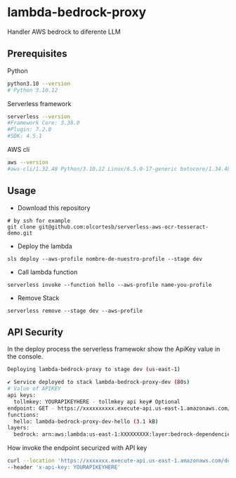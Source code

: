 # lambda-bedrock-proxy
Handler AWS bedrock to diferente LLM

## Prerequisites

Python

```bash
python3.10 --version
# Python 3.10.12
```

Serverless framework

```bash
serverless --version
#Framework Core: 3.38.0
#Plugin: 7.2.0
#SDK: 4.5.1
```

AWS cli

```bash
aws --version
#aws-cli/1.32.48 Python/3.10.12 Linux/6.5.0-17-generic botocore/1.34.48
```

## Usage

- Download this repository
```
# by ssh for example
git clone git@github.com:olcortesb/serverless-aws-ocr-tesseract-demo.git
```

- Deploy the lambda
```
sls deploy --aws-profile nombre-de-nuestro-profile --stage dev
```

- Call lambda function
```
serverless invoke --function hello --aws-profile name-you-profile
```

- Remove Stack
```
serverless remove --stage dev --aws-profile
```

## API Security

In the deploy process the serverless framewokr show the ApiKey value in the console.

```bash
Deploying lambda-bedrock-proxy to stage dev (us-east-1)

✔ Service deployed to stack lambda-bedrock-proxy-dev (80s)
# Value of APIKEY
api keys:
  tollmkey: YOURAPIKEYHERE - tollmkey api key# Optional
endpoint: GET - https://xxxxxxxxxx.execute-api.us-east-1.amazonaws.com/dev/titan
functions:
  hello: lambda-bedrock-proxy-dev-hello (3.1 kB)
layers:
  bedrock: arn:aws:lambda:us-east-1:XXXXXXXXX:layer:bedrock-dependencies:4
```

How invoke the endpoint securized with API key

```bash
curl --location 'https://xxxxxxx.execute-api.us-east-1.amazonaws.com/dev/titan' \
--header 'x-api-key: YOURAPIKEYHERE'
```
